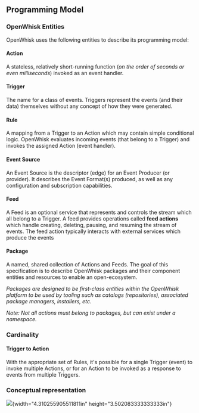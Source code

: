 <!--
#
# Licensed to the Apache Software Foundation (ASF) under one or more
# contributor license agreements.  See the NOTICE file distributed with
# this work for additional information regarding copyright ownership.
# The ASF licenses this file to You under the Apache License, Version 2.0
# (the "License"); you may not use this file except in compliance with
# the License.  You may obtain a copy of the License at
#
#     http://www.apache.org/licenses/LICENSE-2.0
#
# Unless required by applicable law or agreed to in writing, software
# distributed under the License is distributed on an "AS IS" BASIS,
# WITHOUT WARRANTIES OR CONDITIONS OF ANY KIND, either express or implied.
# See the License for the specific language governing permissions and
# limitations under the License.
#
-->

## Programming Model

### OpenWhisk Entities

OpenWhisk uses the following entities to describe its programming model:

#### Action

A stateless, relatively short-running function (*on the order of seconds
or even milliseconds*) invoked as an event handler.

#### Trigger

The name for a class of events. Triggers represent the events (and their
data) themselves without any concept of how they were generated.

#### Rule

A mapping from a Trigger to an Action which may contain simple
conditional logic. OpenWhisk evaluates incoming events (that belong to a
Trigger) and invokes the assigned Action (event handler).

#### Event Source

An Event Source is the descriptor (edge) for an Event Producer (or
provider). It describes the Event Format(s) produced, as well as any
configuration and subscription capabilities.

#### Feed

A Feed is an optional service that represents and controls the stream
which all belong to a Trigger. A feed provides operations called **feed
actions** which handle creating, deleting, pausing, and resuming the
stream of events. The feed action typically interacts with external
services which produce the events

#### Package

A named, shared collection of Actions and Feeds. The goal of this
specification is to describe OpenWhisk packages and their component
entities and resources to enable an open-ecosystem.

*Packages are designed to be first-class entities within the OpenWhisk
platform to be used by tooling such as catalogs (repositories),
associated package managers, installers, etc.*

*Note: Not all actions must belong to packages, but can exist under a
namespace.*

### Cardinality

#### Trigger to Action

With the appropriate set of Rules, it's possible for a single Trigger
(event) to invoke multiple Actions, or for an Action to be invoked as a
response to events from multiple Triggers.

### Conceptual representation

![](media/image1.png){width="4.310255905511811in"
height="3.502083333333333in"}
